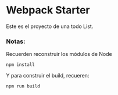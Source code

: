 # Webpack Starter

Este es el proyecto de una todo List.

### Notas:

Recuerden reconstruir los módulos de Node

```
npm install
```

Y para construir el build, recueren:

```
npm run build
```
